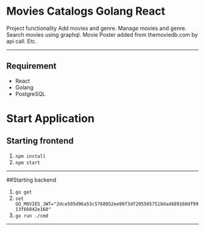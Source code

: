 # Movies Catalogs Golang React

Project functionality
Add movies and genre.
Manage movies and genre.
Search movies using graphql.
Movie Poster added from themoviedb.com by api call.
Etc.

---
## Requirement
- React
- Golang
- PostgreSQL

# Start Application
## Starting frontend
1) `npm install`
2) `npm start`
---
##Starting backend
1) `go get` 
2) `set GO_MOVIES_JWT="2dce505d96a53c5768052ee90f3df2055657518dad489160df9913f66042e160"`
3) `go run ./cmd`
---
